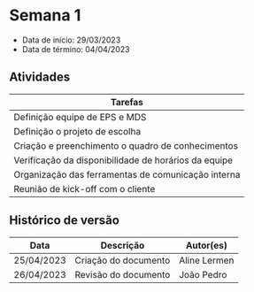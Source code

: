 # Semana 1

- Data de início: 29/03/2023
- Data de término: 04/04/2023


## Atividades
|Tarefas|
|-------|
|Definição equipe de EPS e MDS|
|Definição o projeto de escolha|
|Criação e preenchimento o quadro de conhecimentos|
|Verificação da disponibilidade de horários da equipe|
|Organização das ferramentas de comunicação interna|
|Reunião de kick-off com o cliente|

## Histórico de versão

|**Data**|**Descrição**|**Autor(es)**|
|--------|-------------|--------------|
| 25/04/2023 | Criação do documento | Aline Lermen |
| 26/04/2023 | Revisão do documento | João Pedro |